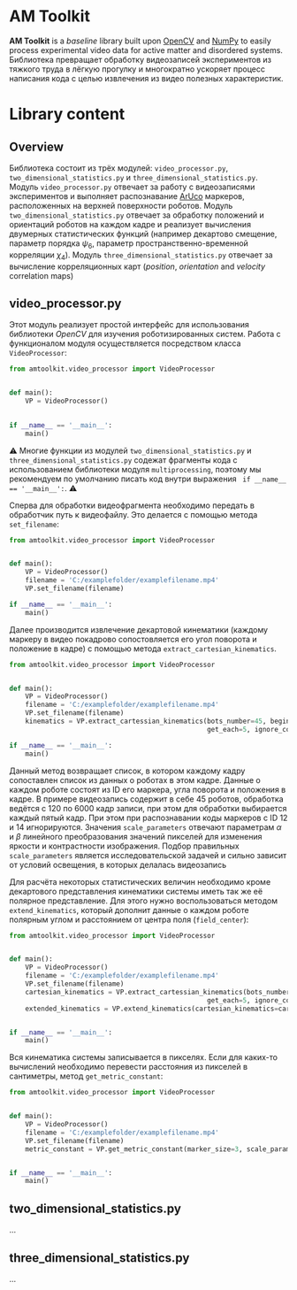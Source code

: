 # AM Toolkit

**AM Toolkit** is a *baseline* library built upon [OpenCV](https://opencv.org/) and [NumPy](https://numpy.org/) to easily process experimental video data for active matter and disordered systems.
Библиотека превращает обработку видеозаписей экспериментов из тяжкого труда в лёгкую прогулку и многократно ускоряет процесс написания кода с целью извлечения из видео полезных характеристик.

# Library content
## Overview
Библиотека состоит из трёх модулей: `video_processor.py`, `two_dimensional_statistics.py` и `three_dimensional_statistics.py`.
Модуль `video_processor.py` отвечает за работу с видеозаписями экспериментов и выполняет распознавание [ArUco](https://docs.opencv.org/4.x/d5/dae/tutorial_aruco_detection.html) маркеров, расположенных на верхней поверхности роботов. 
Модуль `two_dimensional_statistics.py` отвечает за обработку положений и ориентаций роботов на каждом кадре и реализует вычисления двумерных статистических функций (например декартово смещение, параметр порядка  $\psi_6$, параметр пространственно-временной корреляции $\chi_4$).
Модуль `three_dimensional_statistics.py` отвечает за вычисление корреляционных карт (*position*, *orientation* and *velocity* correlation maps)

## video_processor.py
Этот модуль реализует простой интерфейс для использования библиотеки *OpenCV* для изучения роботизированных систем.
Работа с функционалом модуля осуществляется посредством класса `VideoProcessor`:

```python
from amtoolkit.video_processor import VideoProcessor


def main():
    VP = VideoProcessor()
    

if __name__ == '__main__':
    main()
```

:warning: 
Многие функции из модулей `two_dimensional_statistics.py` и `three_dimensional_statistics.py` содежат фрагменты кода с использованием библиотеки модуля `multiprocessing`, поэтому мы рекомендуем по умолчанию писать код внутри выражения ` if __name__ == '__main__':`.
:warning:

Сперва для обработки видеофрагмента необходимо передать в обработчик путь к видеофайлу. Это делается с помощью метода `set_filename`:

```python
from amtoolkit.video_processor import VideoProcessor


def main():
    VP = VideoProcessor()
    filename = 'C:/examplefolder/examplefilename.mp4'
    VP.set_filename(filename)

if __name__ == '__main__':
    main()
```

Далее производится извлечение декартовой кинематики (каждому маркеру в видео покадрово сопостовляется его угол поворота и положение в кадре) с помощью метода `extract_cartesian_kinematics`. 

```python
from amtoolkit.video_processor import VideoProcessor


def main():
    VP = VideoProcessor()
    filename = 'C:/examplefolder/examplefilename.mp4'
    VP.set_filename(filename)
    kinematics = VP.extract_cartessian_kinematics(bots_number=45, begin_frame=120, end_frame=6000,
                                                  get_each=5, ignore_codes=(12, 14), scale_parameters=(0.8, -30))

if __name__ == '__main__':
    main()
```

Данный метод возвращает список, в котором каждому кадру сопоставлен список из данных о роботах в этом кадре. Данные о каждом роботе состоят из ID его маркера, угла поворота и положения в кадре. В примере видеозапись содержит в себе 45 роботов, обработка ведётся с 120 по 6000 кадр записи, при этом для обработки выбирается каждый пятый кадр. При этом при распознавании коды маркеров с ID 12 и 14 игнорируются. Значения `scale_parameters` отвечают параметрам $\alpha$ и $\beta$ линейного преобразования значений пикселей для изменения яркости и контрастности изображения. Подбор правильных `scale_parameters` является исследовательской задачей и сильно зависит от условий освещения, в которых делалась видеозапись

Для расчёта некоторых статистических величин необходимо кроме декартового представления кинематики системы иметь так же её полярное представление. Для этого нужно воспользоваться методом `extend_kinematics`, который дополнит данные о каждом роботе полярным углом и расстоянием от центра поля (`field_center`):

```python
from amtoolkit.video_processor import VideoProcessor


def main():
    VP = VideoProcessor()
    filename = 'C:/examplefolder/examplefilename.mp4'
    VP.set_filename(filename)
    cartesian_kinematics = VP.extract_cartessian_kinematics(bots_number=45, begin_frame=120, end_frame=6000,
                                                  get_each=5, ignore_codes=(12, 14), scale_parameters=(0.8, -30))
    extended_kinematics = VP.extend_kinematics(cartesian_kinematics=cartesian_kinematics, field_center=(960, 540))


if __name__ == '__main__':
    main()
```

Вся кинематика системы записывается в пикселях. Если для каких-то вычислений необходимо перевести расстояния из пикселей в сантиметры, метод `get_metric_constant`:

```python
from amtoolkit.video_processor import VideoProcessor


def main():
    VP = VideoProcessor()
    filename = 'C:/examplefolder/examplefilename.mp4'
    VP.set_filename(filename)
    metric_constant = VP.get_metric_constant(marker_size=3, scale_parameters=(0.8, -30))


if __name__ == '__main__':
    main()
```

## two_dimensional_statistics.py

...

## three_dimensional_statistics.py

...

